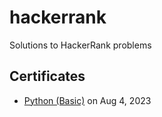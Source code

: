 # hackerrank

Solutions to HackerRank problems

## Certificates

- [Python (Basic)](https://www.hackerrank.com/certificates/4c022808c1f3) on Aug 4, 2023
